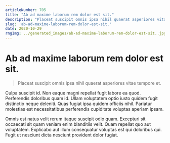 ```yaml
---
articleNumber: 705
title: "Ab ad maxime laborum rem dolor est sit."
description: "Placeat suscipit omnis ipsa nihil quaerat asperiores vitae tempore et."
slug: 'ab-ad-maxime-laborum-rem-dolor-est-sit.'
date: 2020-10-29
rngImg: ../generated_images/ab-ad-maxime-laborum-rem-dolor-est-sit..jpg
---
```


# Ab ad maxime laborum rem dolor est sit.

> Placeat suscipit omnis ipsa nihil quaerat asperiores vitae tempore et.

Culpa suscipit id. Non eaque magni repellat fugit labore ea quod. Perferendis doloribus quam id. Ullam voluptatem optio iusto quidem fugit distinctio neque deleniti. Quas fugiat ipsa quidem officiis nihil. Pariatur molestias est necessitatibus perferendis cupiditate voluptas aperiam ipsam.
 Omnis est natus velit rerum itaque suscipit odio quam. Excepturi sit occaecati sit quam veniam enim blanditiis velit. Quam repellat quo aut voluptatem. Explicabo aut illum consequatur voluptas est qui doloribus qui. Fugit ut nesciunt dicta nesciunt provident dolor fugiat.
